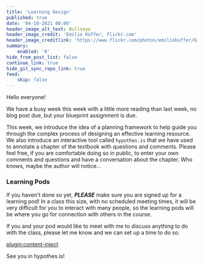 ```yaml
---
title: 'Learning Design'
published: true
date: '04-10-2021 00:00'
header_image_alt_text: Bullseye
header_image_credit: 'Emilio Küffer, Flickr.com'
header_image_creditlink: 'https://www.flickr.com/photos/emiliokuffer/6384294717/'
summary:
    enabled: '0'
hide_from_post_list: false
continue_link: true
hide_git_sync_repo_link: true
feed:
    skip: false
---
```


Hello everyone!

We have a busy week this week with a little more reading than last week, no blog post due, but your blueprint assignment is due.

This week, we introduce the idea of a planning framework to help guide you through the complex process of designing an effective learning resource. We also introduce an interactive tool called `hypothes.is` that we have used to annotate a chapter of the textbook with questions and comments. Please feel free, if you are comfortable doing so in public, to enter your own comments and questions and have a conversation about the chapter. Who knows, maybe the author will notice...

### Learning Pods

If you haven't done so yet, ***PLEASE*** make sure you are signed up for a learning pod! In a class this size, with no scheduled meeting times, it will be very difficult for you to interact with many people, so the learning pods will be where you go for connection with others in the course.

If you and your pod would like to meet with me to discuss anything to do with the class, please let me know and we can set up a time to do so.

[plugin:content-inject](_week-3)

See you in hypothes.is!
